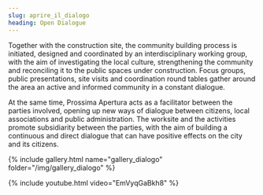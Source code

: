 ```yaml
---
slug: aprire_il_dialogo
heading: Open Dialogue
---
```


Together with the construction site, the community building process is initiated, designed and coordinated by an interdisciplinary working group, with the aim of investigating the local culture, strengthening the community and reconciling it to the public spaces under construction.
Focus groups, public presentations, site visits and coordination round tables gather around the area an active and informed community in a constant dialogue.

At the same time, Prossima Apertura acts as a facilitator between the parties involved, opening up new ways of dialogue between citizens, local associations and public administration. The worksite and the activities promote subsidiarity between the parties, with the aim of building a continuous and direct dialogue that can have positive effects on the city and its citizens.

{% include gallery.html name="gallery_dialogo" folder="/img/gallery_dialogo" %}

{% include youtube.html video="EmVyqGaBkh8" %}
